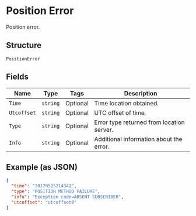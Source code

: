 
# Position Error

Position error.

## Structure

`PositionError`

## Fields

| Name | Type | Tags | Description |
|  --- | --- | --- | --- |
| `Time` | `string` | Optional | Time location obtained. |
| `Utcoffset` | `string` | Optional | UTC offset of time. |
| `Type` | `string` | Optional | Error type returned from location server. |
| `Info` | `string` | Optional | Additional information about the error. |

## Example (as JSON)

```json
{
  "time": "20170525214342",
  "type": "POSITION METHOD FAILURE",
  "info": "Exception code=ABSENT SUBSCRIBER",
  "utcoffset": "utcoffset0"
}
```

